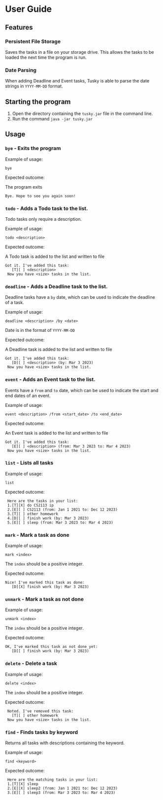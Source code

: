 # User Guide

## Features 

### Persistent File Storage

Saves the tasks in a file on your storage drive. This allows the tasks to be loaded the next time the program is run.

### Date Parsing

When adding Deadline and Event tasks, Tusky is able to parse the date strings in `YYYY-MM-DD` format.

## Starting the program

1. Open the directory containing the `tusky.jar` file in the command line.
2. Run the command `java -jar tusky.jar`

## Usage

### `bye` - Exits the program

Example of usage:

`bye`

Expected outcome:

The program exits

```
Bye. Hope to see you again soon!
```

### `todo` - Adds a Todo task to the list.

Todo tasks only require a description.

Example of usage:

`todo <description>`

Expected outcome:

A Todo task is added to the list and written to file

```
Got it. I've added this task:
   [T][ ] <description>
 Now you have <size> tasks in the list.
```

### `deadline` - Adds a Deadline task to the list.

Deadline tasks have a `by` date, which can be used to indicate the deadline of a task.

Example of usage:

`deadline <description> /by <date>`

Date is in the format of `YYYY-MM-DD`

Expected outcome:

A Deadline task is added to the list and written to file

```
Got it. I've added this task:
   [D][ ] <description> (by: Mar 3 2023)
 Now you have <size> tasks in the list.
```

### `event` - Adds an Event task to the list.

Events have a `from` and `to` date, which can be used to indicate the start and end dates of an event.

Example of usage:

`event <description> /from <start_date> /to <end_date>`

Expected outcome:

An Event task is added to the list and written to file

```
Got it. I've added this task:
   [E][ ] <description> (from: Mar 3 2023 to: Mar 4 2023)
 Now you have <size> tasks in the list.
```


### `list` - Lists all tasks

Example of usage:

`list`

Expected outcome:

```
 Here are the tasks in your list:
 1.[T][X] do CS2113 ip
 2.[E][ ] CS2113 (from: Jan 1 2021 to: Dec 12 2023)
 3.[T][ ] other homework
 4.[D][ ] finish work (by: Mar 3 2023)
 5.[E][ ] sleep (from: Mar 3 2023 to: Mar 4 2023)
```
### `mark` - Mark a task as done

Example of usage:

`mark <index>`

The `index` should be a positive integer.

Expected outcome:

```
Nice! I've marked this task as done:
   [D][X] finish work (by: Mar 3 2023)
```

### `unmark` - Mark a task as not done

Example of usage:

`unmark <index>`

The `index` should be a positive integer.

Expected outcome:

```
OK, I've marked this task as not done yet:
   [D][ ] finish work (by: Mar 3 2023)
```
### `delete` - Delete a task

Example of usage:

`delete <index>`

The `index` should be a positive integer.

Expected outcome:

```
 Noted. I've removed this task:
   [T][ ] other homework
 Now you have <size> tasks in the list.
```
### `find` - Finds tasks by keyword

Returns all tasks with descriptions containing the keyword.

Example of usage:

`find <keyword>`

Expected outcome:

```
 Here are the matching tasks in your list:
 1.[T][X] sleep
 2.[E][X] sleep2 (from: Jan 1 2021 to: Dec 12 2023)
 3.[E][ ] sleep3 (from: Mar 3 2023 to: Mar 4 2023)
```

